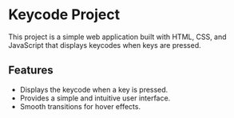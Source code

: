 # Keycode Project

This project is a simple web application built with HTML, CSS, and JavaScript that displays keycodes when keys are pressed.

## Features

- Displays the keycode when a key is pressed.
- Provides a simple and intuitive user interface.
- Smooth transitions for hover effects.
